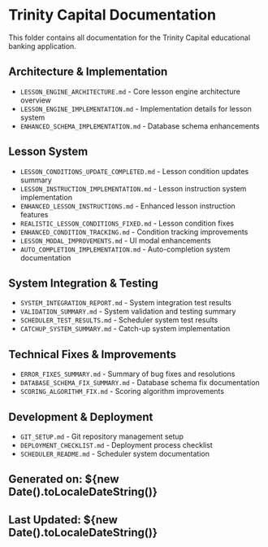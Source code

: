 # Trinity Capital Documentation

This folder contains all documentation for the Trinity Capital educational banking application.

## Architecture & Implementation

- `LESSON_ENGINE_ARCHITECTURE.md` - Core lesson engine architecture overview
- `LESSON_ENGINE_IMPLEMENTATION.md` - Implementation details for lesson system
- `ENHANCED_SCHEMA_IMPLEMENTATION.md` - Database schema enhancements

## Lesson System

- `LESSON_CONDITIONS_UPDATE_COMPLETED.md` - Lesson condition updates summary
- `LESSON_INSTRUCTION_IMPLEMENTATION.md` - Lesson instruction system implementation
- `ENHANCED_LESSON_INSTRUCTIONS.md` - Enhanced lesson instruction features
- `REALISTIC_LESSON_CONDITIONS_FIXED.md` - Lesson condition fixes
- `ENHANCED_CONDITION_TRACKING.md` - Condition tracking improvements
- `LESSON_MODAL_IMPROVEMENTS.md` - UI modal enhancements
- `AUTO_COMPLETION_IMPLEMENTATION.md` - Auto-completion system documentation

## System Integration & Testing

- `SYSTEM_INTEGRATION_REPORT.md` - System integration test results
- `VALIDATION_SUMMARY.md` - System validation and testing summary
- `SCHEDULER_TEST_RESULTS.md` - Scheduler system test results
- `CATCHUP_SYSTEM_SUMMARY.md` - Catch-up system implementation

## Technical Fixes & Improvements

- `ERROR_FIXES_SUMMARY.md` - Summary of bug fixes and resolutions
- `DATABASE_SCHEMA_FIX_SUMMARY.md` - Database schema fix documentation
- `SCORING_ALGORITHM_FIX.md` - Scoring algorithm improvements

## Development & Deployment

- `GIT_SETUP.md` - Git repository management setup
- `DEPLOYMENT_CHECKLIST.md` - Deployment process checklist
- `SCHEDULER_README.md` - Scheduler system documentation

## Generated on: ${new Date().toLocaleDateString()}

## Last Updated: ${new Date().toLocaleDateString()}
